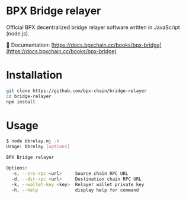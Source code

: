 # BPX Bridge relayer

Official BPX decentralized bridge relayer software written in JavaScript (node.js).

📕 Documentation:
[https://docs.bpxchain.cc/books/bpx-bridge](https://docs.bpxchain.cc/books/bpx-bridge)

# Installation

```bash
git clone https://github.com/bpx-chain/bridge-relayer
cd bridge-relayer
npm install
```

# Usage

```bash
$ node bbrelay.mj -h
Usage: bbrelay [options]

BPX Bridge relayer

Options:
  -s, --src-rpc <url>     Source chain RPC URL
  -d, --dst-rpc <url>     Destination chain RPC URL
  -k, --wallet-key <key>  Relayer wallet private key
  -h, --help              display help for command
```

